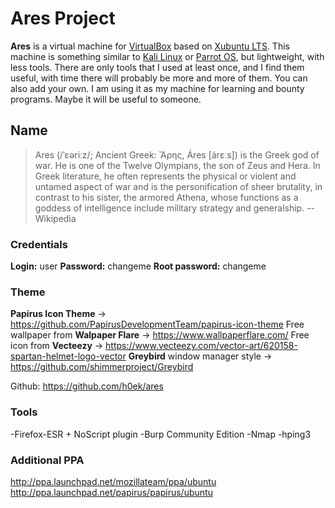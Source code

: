 # Ares Project

**Ares** is a virtual machine for [VirtualBox](https://www.virtualbox.org/) based on [Xubuntu LTS](https://xubuntu.org/download/).
This machine is something similar to [Kali Linux](https://www.kali.org/) or [Parrot OS](https://parrotlinux.org/), but lightweight, with less tools. There are only tools that I used at least once, and I find them useful, with time there will probably be more and more of them. You can also add your own. I am using it as my machine for learning and bounty programs. Maybe it will be useful to someone.

## Name

> Ares (/ˈɛəriːz/; Ancient Greek: Ἄρης, Áres [árɛːs]) is the Greek god of war. He is one of the Twelve Olympians, the son of Zeus and Hera. In Greek literature, he often represents the physical or violent and untamed aspect of war and is the personification of sheer brutality, in contrast to his sister, the armored Athena, whose functions as a goddess of intelligence include military strategy and generalship.
> --Wikipedia

### Credentials

**Login:** user
**Password:** changeme
**Root password:** changeme

### Theme

**Papirus Icon Theme** -> https://github.com/PapirusDevelopmentTeam/papirus-icon-theme
Free wallpaper from **Walpaper Flare** -> https://www.wallpaperflare.com/
Free icon from **Vecteezy** -> https://www.vecteezy.com/vector-art/620158-spartan-helmet-logo-vector
**Greybird** window manager style -> https://github.com/shimmerproject/Greybird

Github: https://github.com/h0ek/ares

### Tools

-Firefox-ESR + NoScript plugin
-Burp Community Edition
-Nmap
-hping3

### Additional PPA

http://ppa.launchpad.net/mozillateam/ppa/ubuntu
http://ppa.launchpad.net/papirus/papirus/ubuntu
